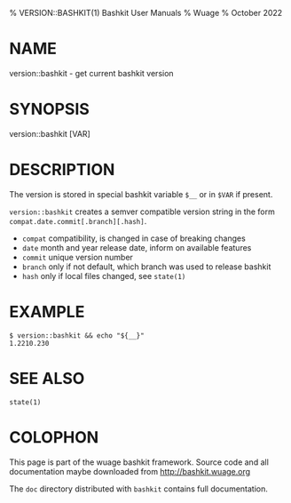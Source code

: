 % VERSION::BASHKIT(1) Bashkit User Manuals
% Wuage
% October 2022

# NAME

version::bashkit - get current bashkit version

# SYNOPSIS

version::bashkit [VAR]

# DESCRIPTION

The version is stored in special bashkit variable `$__` or in `$VAR` if present.

`version::bashkit` creates a semver compatible version string in the form
`compat.date.commit[.branch][.hash]`.

- `compat` compatibility, is changed in case of breaking changes
- `date`   month and year release date, inform on available features
- `commit` unique version number
- `branch` only if not default, which branch was used to release bashkit
- `hash`   only if local files changed, see `state(1)`

# EXAMPLE

    $ version::bashkit && echo "${__}"
    1.2210.230

# SEE ALSO

`state(1)`

# COLOPHON
This page is part of the wuage bashkit framework. Source code and all
documentation maybe downloaded from <http://bashkit.wuage.org>

The `doc` directory distributed with `bashkit` contains full documentation.
